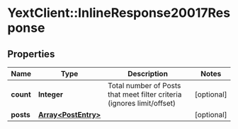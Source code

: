 # YextClient::InlineResponse20017Response

## Properties
Name | Type | Description | Notes
------------ | ------------- | ------------- | -------------
**count** | **Integer** | Total number of Posts that meet filter criteria (ignores limit/offset) | [optional] 
**posts** | [**Array&lt;PostEntry&gt;**](PostEntry.md) |  | [optional] 


